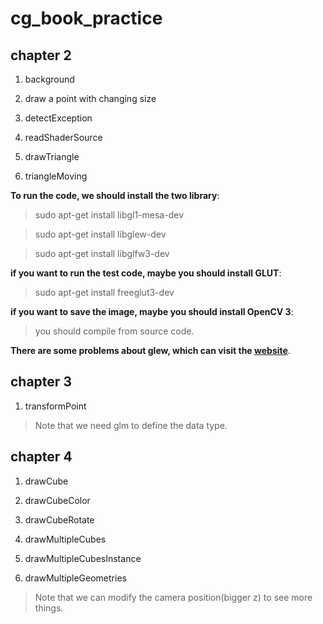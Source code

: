 # cg_book_practice

## chapter 2

1. background 
   
2. draw a point with changing size

3. detectException

4. readShaderSource

5. drawTriangle

6. triangleMoving


**To run the code, we should install the two library**:

> sudo apt-get install libgl1-mesa-dev

> sudo apt-get install libglew-dev

> sudo apt-get install libglfw3-dev


**if you want to run the test code, maybe you should install GLUT**:

> sudo apt-get install freeglut3-dev


**if you want to save the image, maybe you should install OpenCV 3**:

> you should compile from source code.


**There are some problems about glew, which can visit the [website](https://www.khronos.org/opengl/wiki/OpenGL_Loading_Library)**.


## chapter 3

1. transformPoint

> Note that we need glm to define the data type.


## chapter 4

1. drawCube

2. drawCubeColor

3. drawCubeRotate

4. drawMultipleCubes

5. drawMultipleCubesInstance

6. drawMultipleGeometries

> Note that we can modify the camera position(bigger z) to see more things.